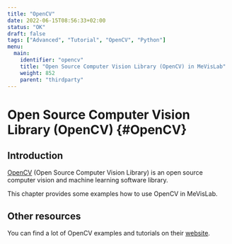 ```yaml
---
title: "OpenCV"
date: 2022-06-15T08:56:33+02:00
status: "OK"
draft: false
tags: ["Advanced", "Tutorial", "OpenCV", "Python"]
menu: 
  main:
    identifier: "opencv"
    title: "Open Source Computer Vision Library (OpenCV) in MeVisLab"
    weight: 852
    parent: "thirdparty"
---
```

# Open Source Computer Vision Library (OpenCV) {#OpenCV}
## Introduction
[OpenCV](https://opencv.org/ "OpenCV") (Open Source Computer Vision Library) is an open source computer vision and machine learning software library.

This chapter provides some examples how to use OpenCV in MeVisLab.

## Other resources
You can find a lot of OpenCV examples and tutorials on their [website](https://docs.opencv.org/4.x/d9/df8/tutorial_root.html).